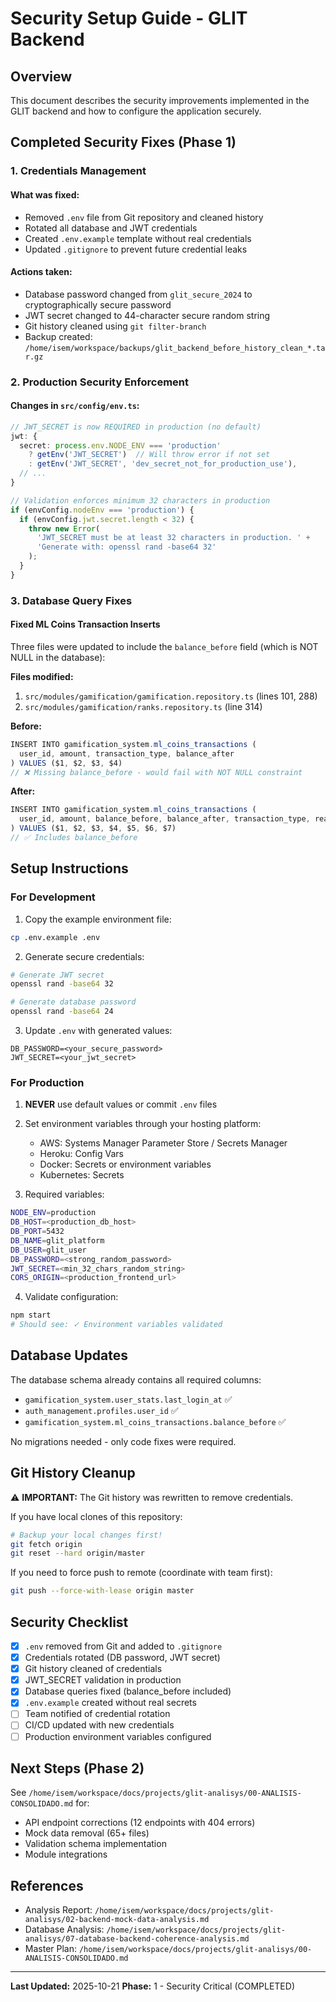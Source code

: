 # Security Setup Guide - GLIT Backend

## Overview
This document describes the security improvements implemented in the GLIT backend and how to configure the application securely.

## Completed Security Fixes (Phase 1)

### 1. Credentials Management

#### What was fixed:
- Removed `.env` file from Git repository and cleaned history
- Rotated all database and JWT credentials
- Created `.env.example` template without real credentials
- Updated `.gitignore` to prevent future credential leaks

#### Actions taken:
- Database password changed from `glit_secure_2024` to cryptographically secure password
- JWT secret changed to 44-character secure random string
- Git history cleaned using `git filter-branch`
- Backup created: `/home/isem/workspace/backups/glit_backend_before_history_clean_*.tar.gz`

### 2. Production Security Enforcement

#### Changes in `src/config/env.ts`:
```typescript
// JWT_SECRET is now REQUIRED in production (no default)
jwt: {
  secret: process.env.NODE_ENV === 'production'
    ? getEnv('JWT_SECRET')  // Will throw error if not set
    : getEnv('JWT_SECRET', 'dev_secret_not_for_production_use'),
  // ...
}

// Validation enforces minimum 32 characters in production
if (envConfig.nodeEnv === 'production') {
  if (envConfig.jwt.secret.length < 32) {
    throw new Error(
      'JWT_SECRET must be at least 32 characters in production. ' +
      'Generate with: openssl rand -base64 32'
    );
  }
}
```

### 3. Database Query Fixes

#### Fixed ML Coins Transaction Inserts
Three files were updated to include the `balance_before` field (which is NOT NULL in the database):

**Files modified:**
1. `src/modules/gamification/gamification.repository.ts` (lines 101, 288)
2. `src/modules/gamification/ranks.repository.ts` (line 314)

**Before:**
```typescript
INSERT INTO gamification_system.ml_coins_transactions (
  user_id, amount, transaction_type, balance_after
) VALUES ($1, $2, $3, $4)
// ❌ Missing balance_before - would fail with NOT NULL constraint
```

**After:**
```typescript
INSERT INTO gamification_system.ml_coins_transactions (
  user_id, amount, balance_before, balance_after, transaction_type, reason, reference_id
) VALUES ($1, $2, $3, $4, $5, $6, $7)
// ✅ Includes balance_before
```

## Setup Instructions

### For Development

1. Copy the example environment file:
```bash
cp .env.example .env
```

2. Generate secure credentials:
```bash
# Generate JWT secret
openssl rand -base64 32

# Generate database password
openssl rand -base64 24
```

3. Update `.env` with generated values:
```env
DB_PASSWORD=<your_secure_password>
JWT_SECRET=<your_jwt_secret>
```

### For Production

1. **NEVER** use default values or commit `.env` files

2. Set environment variables through your hosting platform:
   - AWS: Systems Manager Parameter Store / Secrets Manager
   - Heroku: Config Vars
   - Docker: Secrets or environment variables
   - Kubernetes: Secrets

3. Required variables:
```bash
NODE_ENV=production
DB_HOST=<production_db_host>
DB_PORT=5432
DB_NAME=glit_platform
DB_USER=glit_user
DB_PASSWORD=<strong_random_password>
JWT_SECRET=<min_32_chars_random_string>
CORS_ORIGIN=<production_frontend_url>
```

4. Validate configuration:
```bash
npm start
# Should see: ✓ Environment variables validated
```

## Database Updates

The database schema already contains all required columns:
- `gamification_system.user_stats.last_login_at` ✅
- `auth_management.profiles.user_id` ✅
- `gamification_system.ml_coins_transactions.balance_before` ✅

No migrations needed - only code fixes were required.

## Git History Cleanup

⚠️ **IMPORTANT:** The Git history was rewritten to remove credentials.

If you have local clones of this repository:
```bash
# Backup your local changes first!
git fetch origin
git reset --hard origin/master
```

If you need to force push to remote (coordinate with team first):
```bash
git push --force-with-lease origin master
```

## Security Checklist

- [x] `.env` removed from Git and added to `.gitignore`
- [x] Credentials rotated (DB password, JWT secret)
- [x] Git history cleaned of credentials
- [x] JWT_SECRET validation in production
- [x] Database queries fixed (balance_before included)
- [x] `.env.example` created without real secrets
- [ ] Team notified of credential rotation
- [ ] CI/CD updated with new credentials
- [ ] Production environment variables configured

## Next Steps (Phase 2)

See `/home/isem/workspace/docs/projects/glit-analisys/00-ANALISIS-CONSOLIDADO.md` for:
- API endpoint corrections (12 endpoints with 404 errors)
- Mock data removal (65+ files)
- Validation schema implementation
- Module integrations

## References

- Analysis Report: `/home/isem/workspace/docs/projects/glit-analisys/02-backend-mock-data-analysis.md`
- Database Analysis: `/home/isem/workspace/docs/projects/glit-analisys/07-database-backend-coherence-analysis.md`
- Master Plan: `/home/isem/workspace/docs/projects/glit-analisys/00-ANALISIS-CONSOLIDADO.md`

---

**Last Updated:** 2025-10-21
**Phase:** 1 - Security Critical (COMPLETED)

